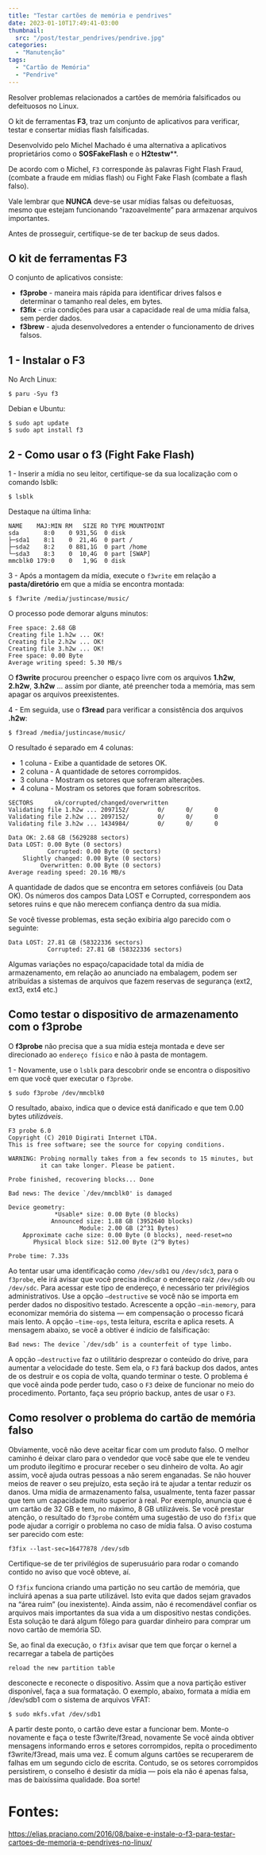 ```yaml
---
title: "Testar cartões de memória e pendrives"
date: 2023-01-10T17:49:41-03:00
thumbnail:
  src: "/post/testar_pendrives/pendrive.jpg"
categories:
  - "Manutenção"
tags:
  - "Cartão de Memória"
  - "Pendrive"
---
```


Resolver problemas relacionados a cartões de memória falsificados ou defeituosos no Linux.
<!--more-->
O kit de ferramentas **F3**, traz um conjunto de aplicativos para verificar, testar e consertar mídias flash falsificadas.

Desenvolvido pelo Michel Machado é uma alternativa a aplicativos proprietários como o **SOSFakeFlash** e o **H2testw****.

De acordo com o Michel, `F3` corresponde às palavras Fight Flash Fraud, (combate a fraude em mídias flash) ou Fight Fake Flash (combate a flash falso).

Vale lembrar que **NUNCA** deve-se usar mídias falsas ou defeituosas, mesmo que estejam funcionando “razoavelmente” para armazenar arquivos importantes.

Antes de prosseguir, certifique-se de ter backup de seus dados.

## O kit de ferramentas F3
O conjunto de aplicativos consiste:
- **f3probe** - maneira mais rápida para identificar drives falsos e determinar o tamanho real deles, em bytes.
- **f3fix** - cria condições para usar a capacidade real de uma mídia falsa, sem perder dados.
- **f3brew** - ajuda desenvolvedores a entender o funcionamento de drives falsos.

## 1 - Instalar o F3 

No Arch Linux:
```
$ paru -Syu f3
```

Debian e Ubuntu:
```
$ sudo apt update
$ sudo apt install f3
```

## 2 - Como usar o f3 (Fight Fake Flash)

1 - Inserir a mídia no seu leitor, certifique-se da sua localização com o comando lsblk:
```
$ lsblk
```

Destaque na última linha:
```
NAME    MAJ:MIN RM   SIZE RO TYPE MOUNTPOINT
sda       8:0    0 931,5G  0 disk
├─sda1    8:1    0  21,4G  0 part /
├─sda2    8:2    0 881,1G  0 part /home
└─sda3    8:3    0  10,4G  0 part [SWAP]
mmcblk0 179:0    0   1,9G  0 disk
```

3 - Após a montagem da mídia, execute o `f3write` em relação a **pasta/diretório** em que a mídia se encontra montada:
```
$ f3write /media/justincase/music/
```
O processo pode demorar alguns minutos:
```
Free space: 2.68 GB
Creating file 1.h2w ... OK!
Creating file 2.h2w ... OK!        
Creating file 3.h2w ... OK!
Free space: 0.00 Byte
Average writing speed: 5.30 MB/s
```

O **f3write** procurou preencher o espaço livre com os arquivos **1.h2w**, **2.h2w**, **3.h2w** ... assim por diante, até preencher toda a memória, mas sem apagar os arquivos preexistentes.

4 - Em seguida, use o **f3read** para verificar a consistência dos arquivos **.h2w**:
```
$ f3read /media/justincase/music/
```

O resultado é separado em 4 colunas:
- 1 coluna - Exibe a quantidade de setores OK.
- 2 coluna - A quantidade de setores corrompidos.
- 3 coluna - Mostram os setores que sofreram alterações.
- 4 coluna - Mostram os setores que foram sobrescritos.
```
SECTORS      ok/corrupted/changed/overwritten
Validating file 1.h2w ... 2097152/        0/      0/      0
Validating file 2.h2w ... 2097152/        0/      0/      0
Validating file 3.h2w ... 1434984/        0/      0/      0
 
Data OK: 2.68 GB (5629288 sectors)
Data LOST: 0.00 Byte (0 sectors)
           Corrupted: 0.00 Byte (0 sectors)
    Slightly changed: 0.00 Byte (0 sectors)
         Overwritten: 0.00 Byte (0 sectors)
Average reading speed: 20.16 MB/s
```

A quantidade de dados que se encontra em setores confiáveis (ou Data OK).
Os números dos campos Data LOST e Corrupted, correspondem aos setores ruins e que não merecem confiança dentro da sua mídia.

Se você tivesse problemas, esta seção exibiria algo parecido com o seguinte:
```
Data LOST: 27.81 GB (58322336 sectors)
           Corrupted: 27.81 GB (58322336 sectors)
```

Algumas variações no espaço/capacidade total da mídia de armazenamento, em relação ao anunciado na embalagem, podem ser atribuídas a sistemas de arquivos que fazem reservas de segurança (ext2, ext3, ext4 etc.)

## Como testar o dispositivo de armazenamento com o f3probe
O **f3probe** não precisa que a sua mídia esteja montada e deve ser direcionado ao `endereço físico` e não à pasta de montagem.

1 - Novamente, use o `lsblk` para descobrir onde se encontra o dispositivo em que você quer executar o `f3probe`.
```
$ sudo f3probe /dev/mmcblk0
```

O resultado, abaixo, indica que o device está danificado e que tem 0.00 bytes *utilizáveis*.
```
F3 probe 6.0
Copyright (C) 2010 Digirati Internet LTDA.
This is free software; see the source for copying conditions.
 
WARNING: Probing normally takes from a few seconds to 15 minutes, but
         it can take longer. Please be patient.
 
Probe finished, recovering blocks... Done
 
Bad news: The device `/dev/mmcblk0' is damaged
 
Device geometry:
             *Usable* size: 0.00 Byte (0 blocks)
            Announced size: 1.88 GB (3952640 blocks)
                    Module: 2.00 GB (2^31 Bytes)
    Approximate cache size: 0.00 Byte (0 blocks), need-reset=no
       Physical block size: 512.00 Byte (2^9 Bytes)
 
Probe time: 7.33s

```
Ao tentar usar uma identificação como `/dev/sdb1` ou `/dev/sdc3`, para o `f3probe`, ele irá avisar que você precisa indicar o endereço raíz `/dev/sdb` ou `/dev/sdc`.
Para acessar este tipo de endereço, é necessário ter privilégios administrativos.
Use a opção `–destructive` se você não se importa em perder dados no dispositivo testado.
Acrescente a opção `–min-memory`, para economizar memória do sistema — em compensação o processo ficará mais lento.
A opção `–time-ops`, testa leitura, escrita e aplica resets.
A mensagem abaixo, se você a obtiver é indício de falsificação:
```
Bad news: The device `/dev/sdb’ is a counterfeit of type limbo.
```
A opção `–destructive` faz o utilitário desprezar o conteúdo do drive, para aumentar a velocidade do teste. Sem ela, o `F3` fará backup dos dados, antes de os destruir e os copia de volta, quando terminar o teste.
O problema é que você ainda pode perder tudo, caso o `F3` deixe de funcionar no meio do procedimento. Portanto, faça seu próprio backup, antes de usar o `F3`.

## Como resolver o problema do cartão de memória falso

Obviamente, você não deve aceitar ficar com um produto falso.
O melhor caminho é deixar claro para o vendedor que você sabe que ele te vendeu um produto ilegítimo e procurar receber o seu dinheiro de volta.
Ao agir assim, você ajuda outras pessoas a não serem enganadas.
Se não houver meios de reaver o seu prejuízo, esta seção irá te ajudar a tentar reduzir os danos.
Uma mídia de armazenamento falsa, usualmente, tenta fazer passar que tem um capacidade muito superior à real.
Por exemplo, anuncia que é um cartão de 32 GB e tem, no máximo, 8 GB utilizáveis.
Se você prestar atenção, o resultado do `f3probe` contém uma sugestão de uso do `f3fix` que pode ajudar a corrigir o problema no caso de mídia falsa.
O aviso costuma ser parecido com este:
```
f3fix --last-sec=16477878 /dev/sdb
```
Certifique-se de ter privilégios de superusuário para rodar o comando contido no aviso que você obteve, aí.

O `f3fix` funciona criando uma partição no seu cartão de memória, que incluirá apenas a sua parte utilizável. Isto evita que dados sejam gravados na “área ruim” (ou inexistente).
Ainda assim, não é recomendável confiar os arquivos mais importantes da sua vida a um dispositivo nestas condições.
Esta solução te dará algum fôlego para guardar dinheiro para comprar um novo cartão de memória SD.

Se, ao final da execução, o `f3fix` avisar que tem que forçar o kernel a recarregar a tabela de partições 
```
reload the new partition table
```
desconecte e reconecte o dispositivo. Assim que a nova partição estiver disponível, faça a sua formatação.
O exemplo, abaixo, formata a mídia em /dev/sdb1 com o sistema de arquivos VFAT:
```
$ sudo mkfs.vfat /dev/sdb1
```
A partir deste ponto, o cartão deve estar a funcionar bem.
Monte-o novamente e faça o teste f3write/f3read, novamente
Se você ainda obtiver mensagens informando erros e setores corrompidos, repita o procedimento f3write/f3read, mais uma vez.
É comum alguns cartões se recuperarem de falhas em um segundo ciclo de escrita.
Contudo, se os setores corrompidos persistirem, o conselho é desistir da mídia — pois ela não é apenas falsa, mas de baixíssima qualidade.
Boa sorte!

# Fontes:
https://elias.praciano.com/2016/08/baixe-e-instale-o-f3-para-testar-cartoes-de-memoria-e-pendrives-no-linux/

